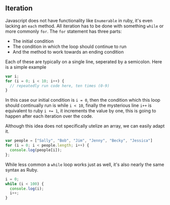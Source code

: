## Iteration

Javascript does not have functionality like `Enumerable` in ruby, it's even lacking an `each` method. All iteration has to be done with something `while` or more commonly `for`. The `for` statement has three parts:

- The initial condition
- The condition in which the loop should continue to run
- And the method to work towards an ending condition

Each of these are typically on a single line, seperated by a semicolon. Here is a simple example

```js
var i;
for (i = 0; i < 10; i++) {
  // repeatedly run code here, ten times (0-9)
}
```

In this case our initial condition is `i = 0`, then the condition which this loop should continually run is while `i < 10`, finally the mysterious line `i++` is equivalent to ruby `i += 1`, it increments the value by one, this is going to happen after each iteration over the code.

Although this idea does not specifically utelize an array, we can easily adapt it.

```js
var people = ["Sally", "Bob", "Jim", "Jenny", "Becky", "Jessica"]
for (i = 0; i < people.length; i++) {
  console.log(people[i]);
};
```

While less common a `while` loop works just as well, it's also nearly the same syntax as Ruby.


```js
i = 0;
while (i < 100) {
  console.log(i);
  i++;
}
```

